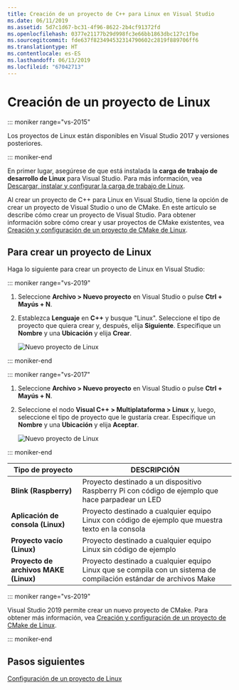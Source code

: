 ```yaml
---
title: Creación de un proyecto de C++ para Linux en Visual Studio
ms.date: 06/11/2019
ms.assetid: 5d7c1d67-bc31-4f96-8622-2b4cf91372fd
ms.openlocfilehash: 0377e21177b29d998fc3e66bb1863dbc127c1fbe
ms.sourcegitcommit: fde637f823494532314790602c2819f889706ff6
ms.translationtype: HT
ms.contentlocale: es-ES
ms.lasthandoff: 06/13/2019
ms.locfileid: "67042713"
---
```

# <a name="create-a-new-linux-project"></a>Creación de un proyecto de Linux

::: moniker range="vs-2015"

Los proyectos de Linux están disponibles en Visual Studio 2017 y versiones posteriores.

::: moniker-end

En primer lugar, asegúrese de que está instalada la **carga de trabajo de desarrollo de Linux** para Visual Studio. Para más información, vea [Descargar, instalar y configurar la carga de trabajo de Linux](download-install-and-setup-the-linux-development-workload.md).

Al crear un proyecto de C++ para Linux en Visual Studio, tiene la opción de crear un proyecto de Visual Studio o uno de CMake. En este artículo se describe cómo crear un proyecto de Visual Studio. Para obtener información sobre cómo crear y usar proyectos de CMake existentes, vea [Creación y configuración de un proyecto de CMake de Linux](cmake-linux-project.md).

## <a name="to-create-a-new-linux-project"></a>Para crear un proyecto de Linux

Haga lo siguiente para crear un proyecto de Linux en Visual Studio:

::: moniker range="vs-2019"

1. Seleccione **Archivo > Nuevo proyecto** en Visual Studio o pulse **Ctrl + Mayús + N**.
1. Establezca **Lenguaje** en **C++** y busque "Linux". Seleccione el tipo de proyecto que quiera crear y, después, elija **Siguiente**. Especifique un **Nombre** y una **Ubicación** y elija **Crear**.

   ![Nuevo proyecto de Linux](media/newproject-vs2019.png)

::: moniker-end

::: moniker range="vs-2017"

1. Seleccione **Archivo > Nuevo proyecto** en Visual Studio o pulse **Ctrl + Mayús + N**.
1. Seleccione el nodo **Visual C++ > Multiplataforma > Linux** y, luego, seleccione el tipo de proyecto que le gustaría crear. Especifique un **Nombre** y una **Ubicación** y elija **Aceptar**.

   ![Nuevo proyecto de Linux](media/newproject.png)

::: moniker-end

   | Tipo de proyecto | DESCRIPCIÓN |
   | ------------ | --- |
   | **Blink (Raspberry)**           | Proyecto destinado a un dispositivo Raspberry Pi con código de ejemplo que hace parpadear un LED |
   | **Aplicación de consola (Linux)** | Proyecto destinado a cualquier equipo Linux con código de ejemplo que muestra texto en la consola |
   | **Proyecto vacío (Linux)**       | Proyecto destinado a cualquier equipo Linux sin código de ejemplo |
   | **Proyecto de archivos MAKE (Linux)**    | Proyecto destinado a cualquier equipo Linux que se compila con un sistema de compilación estándar de archivos Make |

   ::: moniker range="vs-2019"

   Visual Studio 2019 permite crear un nuevo proyecto de CMake. Para obtener más información, vea [Creación y configuración de un proyecto de CMake de Linux](cmake-linux-project.md).
   
   ::: moniker-end

## <a name="next-steps"></a>Pasos siguientes

[Configuración de un proyecto de Linux](configure-a-linux-project.md)
